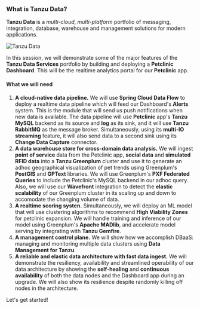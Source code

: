 ### What is Tanzu Data?

**Tanzu Data** is a _multi-cloud_, _multi-platform_ portfolio of messaging, integration, database, warehouse and management solutions for modern applications.

![Tanzu Data](images/data-architecture.png)

In this session, we will demonstrate some of the major features of the **Tanzu Data Services** portfolio by building and deploying a **Petclinic Dashboard**. This will be the realtime analytics portal for our **Petclinic** app. 


#### What we will need
1. **A cloud-native data pipeline.** We will use **Spring Cloud Data Flow** to deploy a realtime data pipeline which will feed our Dashboard's **Alerts** system. This is the module that will send us push notifications when new data is available. The data pipeline will use **Petclinic** app's **Tanzu MySQL** backend as its source and **log** as its sink, and it will use **Tanzu RabbitMQ** as the message broker. Simultaneously, using its **multi-IO streaming** feature, it will also send data to a second sink using its **Change Data Capture** connector.
2. **A data warehouse store for cross-domain data analysis.** We will ingest **point of service** data from the Petclinic app, **social data** and **simulated RFID data** into a **Tanzu Greenplum** cluster and use it to generate an adhoc geographical visualization of pet trends using Greenplum's **PostGIS** and **GPText** libraries. We will use Greenplum's **PXF Federated Queries** to include the Petclinic's MySQL backend in our adhoc query. Also, we will use our **Wavefront** integration to detect the **elastic scalability** of our Greenplum cluster in its scaling up and down to accomodate the changing volume of data.
3. **A realtime scoring systen.** Simultaneously, we will deploy an ML model that will use clustering algorithms to recommend **High Viability Zones** for petclinic expansion. We will handle training and inference of our model using Greenplum's **Apache MADlib**, and accelerate model serving by integrating with **Tanzu Gemfire**.
4. **A management control plane.** We will show how we accomplish DBaaS: managing and monitoring multiple data clusters using **Data Management for Tanzu**.
5. **A reliable and elastic data architecture with fast data ingest.** We will demonstrate the resiliency, availability and streamlined operability of our data architecture by showing the **self-healing** and **continuous availability** of both the data nodes and the Dashboard app during an upgrade. We will also show its resilience despite randomly killing off nodes in the architecture.

Let's get started!